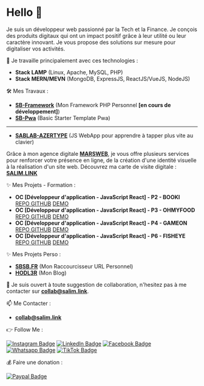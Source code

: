 # Hello 👋

Je suis un développeur web passionné par la Tech et la Finance. Je conçois des produits digitaux qui ont un impact positif grâce à leur utilité ou leur caractère innovant. Je vous propose des solutions sur mesure pour digitaliser vos activités.

🚀 Je travaille principalement avec ces technologies :

- **Stack LAMP** (Linux, Apache, MySQL, PHP)
- **Stack MERN/MEVN** (MongoDB, ExpressJS, ReactJS/VueJS, NodeJS)

🛠 Mes Travaux :

- **[SB-Framework](https://github.com/salimbenfarhat/SB-Framework)** (Mon Framework PHP Personnel **[en cours de développement]**)
- **[SB-Pwa](https://github.com/salimbenfarhat/SB-Pwa)** (Basic Starter Template Pwa)

---

- **[SABLAB-AZERTYPE](https://github.com/salimbenfarhat/SABLAB-AZERTYPE)** (JS WebApp pour apprendre à tapper plus vite au clavier)

Grâce à mon agence digitale **[MARSWEB](https://marsweb.fr)**, je vous offre plusieurs services pour renforcer votre présence en ligne, de la création d'une identité visuelle à la réalisation d'un site web. Découvrez ma carte de visite digitale : **[SALIM.LINK](https://salim.link)**

✨ Mes Projets - Formation :

- **OC [Développeur d'application - JavaScript React] - P2 - BOOKI**  
[REPO GITHUB](https://github.com/salimbenfarhat/oc_da-jr_p2_booki) [DEMO](https://salimbenfarhat.github.io/oc_da-jr_p2_booki/)  
- **OC [Développeur d'application - JavaScript React] - P3 - OHMYFOOD**  
[REPO GITHUB](https://github.com/salimbenfarhat/oc_da-jr_p3_ohmyfood) [DEMO](https://salimbenfarhat.github.io/oc_da-jr_p3_ohmyfood/)  
- **OC [Développeur d'application - JavaScript React] - P4 - GAMEON**  
[REPO GITHUB](https://github.com/salimbenfarhat/oc_da-jr_p4_gameon) [DEMO](https://salimbenfarhat.github.io/oc_da-jr_p4_gameon/)  
- **OC [Développeur d'application - JavaScript React] - P6 - FISHEYE**  
[REPO GITHUB](https://github.com/salimbenfarhat/oc_da-jr_p6_fisheye) [DEMO](https://salimbenfarhat.github.io/oc_da-jr_p6_fisheye/)    

✨ Mes Projets Perso :

- **[SBSB.FR](https://sbsb.fr)** (Mon Raccourcisseur URL Personnel)
- **[HODL3R](https://hodl3r.com)** (Mon Blog)

💬 Je suis ouvert à toute suggestion de collaboration, n'hesitez pas à me contacter sur **[collab@salim.link](mailto:collab@salim.link)**.

📫 Me Contacter :

- **[collab@salim.link](mailto:collab@salim.link)**

👉 Follow Me :

[![Instagram Badge](https://img.shields.io/badge/-instagram-0077B5?style=flat-square&logo=instagram&logoColor=white&link=https://salim.link/instagram)](https://salim.link/instagram)
[![LinkedIn Badge](https://img.shields.io/badge/-linkedin-0077B5?style=flat-square&logo=linkedin&logoColor=white&link=https://salim.link/linkedin)](https://salim.link/linkedin)
[![Facebook Badge](https://img.shields.io/badge/-facebook-0077B5?style=flat-square&logo=facebook&logoColor=white&link=https://salim.link/facebook)](https://salim.link/facebook)
[![Whatsapp Badge](https://img.shields.io/badge/-whatsapp-0077B5?style=flat-square&logo=whatsapp&logoColor=white&link=https://salim.link/whatsapp)](https://salim.link/whatsapp)
[![TikTok Badge](https://img.shields.io/badge/-tiktok-0077B5?style=flat-square&logo=tiktok&logoColor=white&link=https://salim.link/tiktok)](https://salim.link/tiktok)

💰 Faire une donation :

[![Paypal Badge](https://img.shields.io/badge/-paypal-0077B5?style=flat-square&logo=paypal&logoColor=white&link=https://salim.link/paypal)](https://salim.link/paypal)

